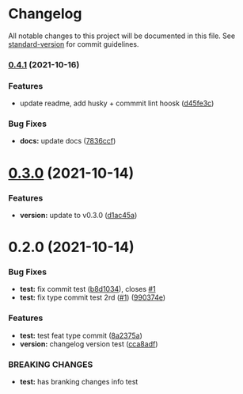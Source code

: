 # Changelog

All notable changes to this project will be documented in this file. See [standard-version](https://github.com/conventional-changelog/standard-version) for commit guidelines.

### [0.4.1](https://github.com/zuoxiaobai/comitizen-practice-demo/compare/v0.4.0...v0.4.1) (2021-10-16)


### Features

* update readme, add husky + commmit lint hoosk ([d45fe3c](https://github.com/zuoxiaobai/comitizen-practice-demo/commit/d45fe3c6b19d167f1caf3cae025856b2b3409f94))


### Bug Fixes

* **docs:** update docs ([7836ccf](https://github.com/zuoxiaobai/comitizen-practice-demo/commit/7836ccf9b7bb42dfbb4ba1637a0797e324605373))

# [0.3.0](https://github.com/zuoxiaobai/comitizen-practice-demo/compare/v0.2.0...v0.3.0) (2021-10-14)


### Features

* **version:** update to v0.3.0 ([d1ac45a](https://github.com/zuoxiaobai/comitizen-practice-demo/commit/d1ac45aca7ec8dba15f7b20fc2b486b472d14434))



# 0.2.0 (2021-10-14)


### Bug Fixes

* **test:** fix commit test ([b8d1034](https://github.com/zuoxiaobai/comitizen-practice-demo/commit/b8d1034b8022176a479bfd981cc4663f271be509)), closes [#1](https://github.com/zuoxiaobai/comitizen-practice-demo/issues/1)
* **test:** fix type commit test 2rd ([#1](https://github.com/zuoxiaobai/comitizen-practice-demo/issues/1)) ([990374e](https://github.com/zuoxiaobai/comitizen-practice-demo/commit/990374ee7e14214ad0d9e814435f1321922a782c))


### Features

* **test:** test feat type commit ([8a2375a](https://github.com/zuoxiaobai/comitizen-practice-demo/commit/8a2375a40a6cc7c5c1984803dabfcc6d68f4d974))
* **version:** changelog version test ([cca8adf](https://github.com/zuoxiaobai/comitizen-practice-demo/commit/cca8adf9b92a033e9edf25d434e312761eed855d))


### BREAKING CHANGES

* **test:** has branking changes info test
